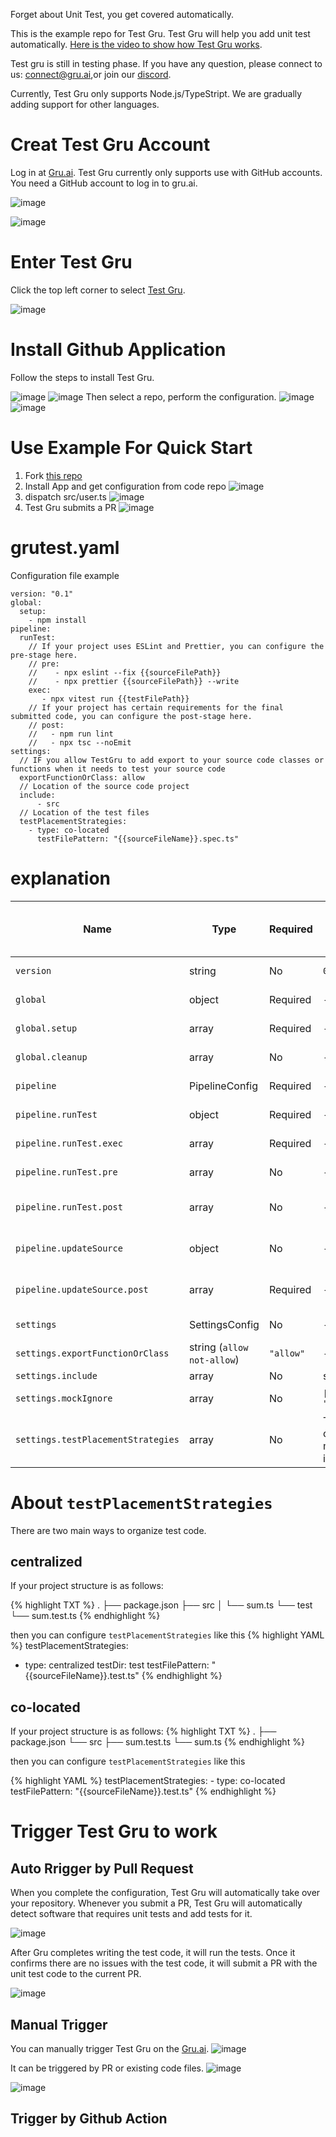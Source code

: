 Forget about Unit Test, you get covered automatically.

This is the example repo for Test Gru.
Test Gru will help you add unit test automatically. [Here is the video to show how Test Gru works](https://www.youtube.com/watch?v=42B-JwLEohM).

Test gru is still in testing phase.
If you have any question, please connect to us:
connect@gru.ai,or join our [discord](https://discord.gg/jGNWxZbCXs).  

Currently, Test Gru only supports Node.js/TypeStript. We are gradually adding support for other languages.

# Creat Test Gru Account
Log in at [Gru.ai](https://gru.ai). Test Gru currently only supports use with GitHub accounts. You need a GitHub account to log in to gru.ai.

![image](https://github.com/user-attachments/assets/79d337d2-21e4-4067-b1fd-a0eb48709976)

![image](https://github.com/user-attachments/assets/47d87154-5fa6-4de0-b56a-f7ee1f56e651)
# Enter Test Gru
Click the top left corner to select [Test Gru](https://gru.ai/:test).

![image](https://github.com/user-attachments/assets/b86cc641-de39-4993-a302-60daad6ccca3)

# Install Github Application
Follow the steps to install Test Gru.

![image](https://github.com/user-attachments/assets/f1137208-b617-400d-92cb-1c5406d561f1)
![image](https://github.com/user-attachments/assets/4842701d-a3b6-4193-89cf-201d0ed6b1d4)
Then select a repo, perform the configuration.
![image](https://github.com/user-attachments/assets/9849d812-57d3-48f3-86de-ee2427d88e49)
![image](https://github.com/user-attachments/assets/3a9688d8-f513-4612-8546-28101669387d)

# Use Example For Quick Start
1. Fork [this repo](https://github.com/gru-agent/testgru-example) 
2. Install App and get configuration from code repo
![image](https://github.com/user-attachments/assets/ab49cc2f-c146-42f9-a056-60519aac2fbc)
3. dispatch src/user.ts
![image](https://github.com/user-attachments/assets/8daf5a66-b4db-4d3c-b613-2f1f823e0397)
4. Test Gru submits a PR
![image](https://github.com/user-attachments/assets/bed72345-3730-4b44-985c-466111edde3b)

# grutest.yaml 
Configuration file example

```
version: "0.1"
global:
  setup:
    - npm install
pipeline:
  runTest:
    // If your project uses ESLint and Prettier, you can configure the pre-stage here.
    // pre:
    //    - npx eslint --fix {{sourceFilePath}} 
    //    - npx prettier {{sourceFilePath}} --write
    exec:
       - npx vitest run {{testFilePath}}
    // If your project has certain requirements for the final submitted code, you can configure the post-stage here.
    // post:
    //   - npm run lint
    //   - npx tsc --noEmit
settings:
  // IF you allow TestGru to add export to your source code classes or functions when it needs to test your source code
  exportFunctionOrClass: allow
  // Location of the source code project
  include:
      - src
  // Location of the test files
  testPlacementStrategies:
    - type: co-located
      testFilePattern: "{{sourceFileName}}.spec.ts"
```    

# explanation

| Name | Type | Required |  Example Value or Default Value | Description |
| ---------- | ---------- | ---------- | ---------- | ---------- |
| `version` | string | No | `0.1` | Version infomation |
| `global` | object | Required | - | Global confignation |
| `global.setup` | array | Required | - | Configuration Actions |
| `global.cleanup` | array | No | - | Cleanup Actions |
| `pipeline` | PipelineConfig | Required | - | Pipeline Configuration |
| `pipeline.runTest` | object | Required | - | Run Test Configuration |
| `pipeline.runTest.exec` | array | Required | - | Execute Command |
| `pipeline.runTest.pre` | array | No | - | Preprocessing Command |
| `pipeline.runTest.post` | array | No | - | Post-processing Command |
| `pipeline.updateSource` | object | No | - | Update Source Configuration |
| `pipeline.updateSource.post` | array | Required | - | Update Preprocessing Command |
| `settings` | SettingsConfig | No | - | Set Configuration |
| `settings.exportFunctionOrClass` | string (`allow` `not-allow`)  | `"allow"` | - | Set Configuration |
| `settings.include` | array  | No | src | Inclusions |
| `settings.mockIgnore` | array  | No | `["lodash", "ajv"]` | Mock Exclusions |
| `settings.testPlacementStrategies` | array  | No | The next chapter mainly introduces | Test Placement Strategy |

# About `testPlacementStrategies`
There are two main ways to organize test code.
## centralized
If your project structure is as follows:

{% highlight TXT %}
.
├── package.json
├── src
│   └── sum.ts
└── test
    └── sum.test.ts
{% endhighlight %}      

then you can configure `testPlacementStrategies` like this
{% highlight YAML %}
testPlacementStrategies:
  -  type: centralized
     testDir: test
     testFilePattern: "{{sourceFileName}}.test.ts"
{% endhighlight %}      

## co-located
If your project structure is as follows:
{% highlight TXT %}
.
├── package.json
└── src
    ├── sum.test.ts
    └── sum.ts
{% endhighlight %}      

then you can configure `testPlacementStrategies` like this

{% highlight YAML %}
  testPlacementStrategies:
    - type: co-located
      testFilePattern: "{{sourceFileName}}.test.ts"
{% endhighlight %}      

# Trigger Test Gru to work

## Auto Rrigger by Pull Request
When you complete the configuration, Test Gru will automatically take over your repository. Whenever you submit a PR, Test Gru will automatically detect software that requires unit tests and add tests for it.

![image](https://github.com/user-attachments/assets/ed3bbd18-455f-40bc-99fd-ca3485665651)

After Gru completes writing the test code, it will run the tests. Once it confirms there are no issues with the test code, it will submit a PR with the unit test code to the current PR.

![image](https://github.com/user-attachments/assets/e7af14a3-c9b2-4fba-9bc6-2feb5eacecc6)

## Manual Trigger
You can manually trigger Test Gru on the [Gru.ai](gru.ai/:test).
![image](https://github.com/user-attachments/assets/87fa45b1-2d4b-4871-9dd7-0c257f794341)

It can be triggered by PR or existing code files.
![image](https://github.com/user-attachments/assets/10e5d5d9-b73b-4fba-a2e4-6e11e045a4ff)

![image](https://github.com/user-attachments/assets/d327e627-d341-4ccf-af59-e47bf5195a98)

## Trigger by Github Action

```

```